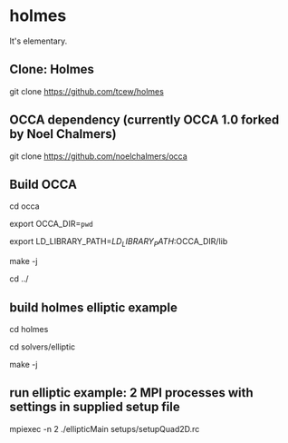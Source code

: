 # holmes
It's elementary.

## Clone: Holmes
git clone https://github.com/tcew/holmes

## OCCA dependency (currently OCCA 1.0 forked by Noel Chalmers)
git clone https://github.com/noelchalmers/occa

## Build OCCA
cd occa

export OCCA_DIR=`pwd`

export LD_LIBRARY_PATH=$LD_LIBRARY_PATH:$OCCA_DIR/lib

make -j

cd ../

## build holmes elliptic example
cd holmes

cd solvers/elliptic

make -j

## run elliptic example: 2 MPI processes with settings in supplied setup file
mpiexec -n 2 ./ellipticMain setups/setupQuad2D.rc
